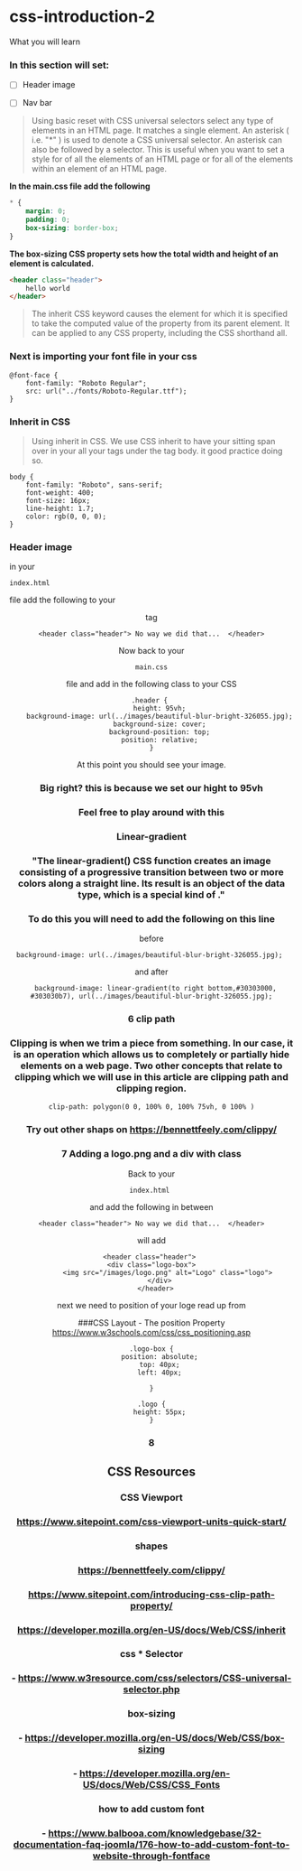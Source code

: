 # css-introduction-2 

What you will learn 

### In this section will set:  


- [ ] Header image

- [ ] Nav bar 

> Using basic reset with CSS universal selectors select any type of elements in an HTML page. It matches a single element. An asterisk ( i.e. "*" ) is used to denote a CSS universal selector. An asterisk can also be followed by a selector. This is useful when you want to set a style for of all the elements of an HTML page or for all of the elements within an element of an HTML page. 

**In the main.css file add the following**
```css
* {
    margin: 0;
    padding: 0;
    box-sizing: border-box;
}
```
**The box-sizing CSS property sets how the total width and height of an element is calculated.**


```html
<header class="header">
    hello world
</header>
```

> The inherit CSS keyword causes the element for which it is specified to take the computed value of the property from its parent element. It can be applied to any CSS property, including the CSS shorthand all.

###  Next is importing your font file in your css
 
```
@font-face {
    font-family: "Roboto Regular";
    src: url("../fonts/Roboto-Regular.ttf");
}
```
### Inherit in CSS

>  Using inherit in CSS. We use CSS inherit to have your sitting span over in your all your tags under the tag body. it good practice doing so.

```
body {
    font-family: "Roboto", sans-serif;
    font-weight: 400;
    font-size: 16px;
    line-height: 1.7;
    color: rgb(0, 0, 0);
}
```

 
### Header image 

in your 

````
index.html 
````  
file add the following to your  <header> tag 

```
<header class="header"> No way we did that...  </header>
```

Now back to your 

```
main.css
``` 
file and add in the following class to your CSS 


```
.header { 
    height: 95vh;
    background-image: url(../images/beautiful-blur-bright-326055.jpg);
    background-size: cover;
    background-position: top;
    position: relative;
}
```
At this point you should see your image. 

### Big right? this is because we set our hight to 95vh 
### Feel free to play around with this 

###  Linear-gradient

### "The linear-gradient() CSS function creates an image consisting of a progressive transition between two or more colors along a straight line. Its result is an object of the <gradient> data type, which is a special kind of <image>."

### To do this you will need to add the following on this line

before 
```
background-image: url(../images/beautiful-blur-bright-326055.jpg); 
```

and after 

```
  background-image: linear-gradient(to right bottom,#30303000, #303030b7), url(../images/beautiful-blur-bright-326055.jpg);
```
 
### 6 clip path
### Clipping is when we trim a piece from something. In our case, it is an operation which allows us to completely or partially hide elements on a web page. Two other concepts that relate to clipping which we will use in this article are clipping path and clipping region.

```
clip-path: polygon(0 0, 100% 0, 100% 75vh, 0 100% )
```
### Try out other shaps on  https://bennettfeely.com/clippy/


### 7 Adding a logo.png and a div with class 
Back to your

````
index.html 
````  
and add the following in between 

```
<header class="header"> No way we did that...  </header>
```
will add 

```
<header class="header"> 
<div class="logo-box">
        <img src="/images/logo.png" alt="Logo" class="logo">
    </div>
  </header>
```
next we need to position of your loge read up from  

###CSS Layout - The position Property
https://www.w3schools.com/css/css_positioning.asp
```
.logo-box {
    position: absolute;
    top: 40px;
    left: 40px;
    
}

.logo {
    height: 55px;
}
```

### 8


## CSS Resources

### CSS Viewport
### https://www.sitepoint.com/css-viewport-units-quick-start/

### shapes
###  https://bennettfeely.com/clippy/
###  https://www.sitepoint.com/introducing-css-clip-path-property/

### https://developer.mozilla.org/en-US/docs/Web/CSS/inherit

###  css * Selector
### - https://www.w3resource.com/css/selectors/CSS-universal-selector.php

### box-sizing
### - https://developer.mozilla.org/en-US/docs/Web/CSS/box-sizing

### - https://developer.mozilla.org/en-US/docs/Web/CSS/CSS_Fonts

### how to add custom font 
### - https://www.balbooa.com/knowledgebase/32-documentation-faq-joomla/176-how-to-add-custom-font-to-website-through-fontface
